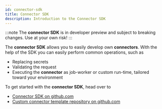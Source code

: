 ```yaml
---
id: connector-sdk
title: Connector SDK
description: Introduction to the Connector SDK
---
```


:::note
The **connector SDK** is in developer preview and subject to breaking changes. Use at your own risk!
:::

The **connector SDK** allows you to easily develop own **connectors**. With the help of the SDK you can easily perform common operations, such as

- Replacing secrets
- Validating the request
- Executing the **connector** as job-worker or custom run-time, tailored toward your environment

To get started with the **connector SDK**, head over to

- [Connector SDK on github.com](https://github.com/camunda/connector-sdk)
- [Custom connector template repository on github.com](https://github.com/camunda/connector-template)
